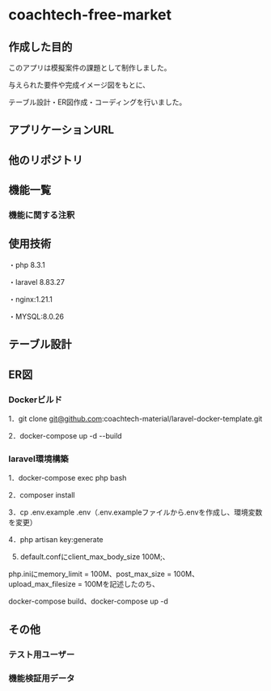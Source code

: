 # coachtech-free-market

## 作成した目的

このアプリは模擬案件の課題として制作しました。

与えられた要件や完成イメージ図をもとに、

テーブル設計・ER図作成・コーディングを行いました。

## アプリケーションURL

## 他のリポジトリ

## 機能一覧

### 機能に関する注釈

## 使用技術

・php 8.3.1

・laravel 8.83.27

・nginx:1.21.1

・MYSQL:8.0.26

## テーブル設計

## ER図

### Dockerビルド

1．git clone git@github.com:coachtech-material/laravel-docker-template.git

2．docker-compose up -d --build

### laravel環境構築

1．docker-compose exec php bash

2．composer install

3．cp .env.example .env（.env.exampleファイルから.envを作成し、環境変数を変更）

4．php artisan key:generate

5. default.confにclient_max_body_size 100M;、

php.iniにmemory_limit = 100M、post_max_size = 100M、upload_max_filesize = 100Mを記述したのち、

docker-compose build、docker-compose up -d

## その他

### テスト用ユーザー

### 機能検証用データ
